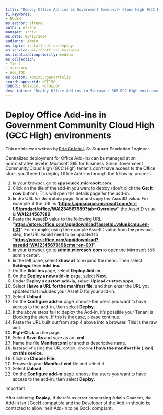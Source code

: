 ```yaml
---
title: "Deploy Office Add-ins in Government Community Cloud High (GCC High) environments"
f1.keywords:
- NOCSH
ms.author: efrene
author: efrene
manager: scotv
ms.date: 08/12/2024
audience: Admin
ms.topic: install-set-up-deploy
ms.service: microsoft-365-business
ms.localizationpriority: medium
ms.collection:
- Tier2
- scotvorg
- Adm_TOC
ms.custom: AdminSurgePortfolio
search.appverid: MET150
ROBOTS: NOINDEX, NOFOLLOW
description: "Deploy Office Add-ins in Microsoft 365 GCC High environments."
---
```


# Deploy Office Add-ins in Government Community Cloud High (GCC High) environments

This article was written by [Eric Splichal](https://social.technet.microsoft.com/profile/Splic-MSFT), Sr. Support Escalation Engineer.

Centralized deployment for Office Add-ins can be managed at an administrative level in Microsoft 365 for Business. Since Government Community Cloud High (GCC High) tenants don't have access to the Office store, you'll need to deploy Office Add-ins through the following process.

1. In your browser, go to <b>appsource.microsoft.com</b>.
2. Click on the tile of the add-in you want to deploy (don't click the <b>Get it now</b> button). This will open the details page for the add-in.
3. In the URL for the details page, find and copy the AssetID value. For example, if the URL is "<b>https://appsource.microsoft.com/en-US/product/office/WA1234567989?tab=Overview</b>", the AssetID value is <b>WA1234567989</b>.
4. Paste the AssetID value to the following URL: "<b>https://store.office.com/app/download?assetid=value&cmu=en-001</b>". For example, using the example AssetID value from the previous step, the URL would need to be updated to "<b>https://store.office.com/app/download?assetid=WA1234567989&cmu=en-001</b>".
5. In your browser, go to <b>admin.microsoft.com</b> to open the Microsoft 365 admin center.
6. In the left pane, select <b>Show all</b> to expand the menu. Then select <b>Settings</b>, then <b>Add-ins</b>.
7. On the <b>Add-ins</b> page, select <b>Deploy Add-in</b>.
8. On the <b>Deploy a new add-in</b> page, select <b>Next</b>.
9. Under <b>Deploy a custom add-in</b>, select <b>Upload custom apps</b>.
10. Select <b>I have a URL for the manifest file</b>, and then enter the URL you updated that includes your AssetID for your add-in.
11. Select <b>Upload</b>.
12. On the <b>Configure add-in</b> page, choose the users you want to have access to the add-in, then select <b>Deploy</b>.
13. If the above steps fail to deploy the Add-in, it's possible your Tenant is blocking the store. If this is the case, please continue.
14. Paste the URL built out from step 4 above into a browser. This is the raw xml.
15. <b>Righ-Click</b> on the page.
16. Select <b>Save As</b> and save as an <b>.xml</b>. 
17. Name the file <b>Manifest.xml</b> or another descriptive name.
18. Instead of using the URL option, choose <b>I have the manifest file (.xml) on this device</b>.
19. Click on <b>Choose File</b>.
20. Browse to your <b>Manifest.xml</b> file and select it.
21. Select <b>Upload</b>.
22. On the <b>Configure add-in</b> page, choose the users you want to have access to the add-in, then select <b>Deploy</b>.

> [!IMPORTANT]
> After selecting <b>Deploy</b>, if there's an error concerning Admin Consent, the Add-in isn't GccH compatible and the Developer of the Add-in should be contacted to allow their Add-in to be GccH compliant.

